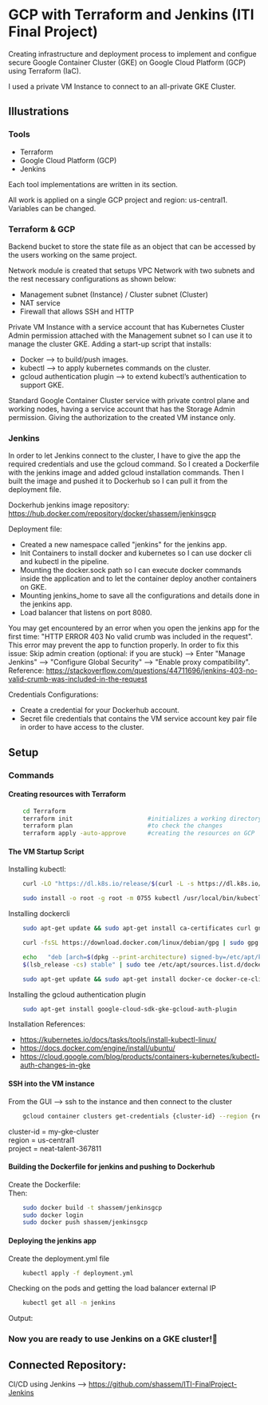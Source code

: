 
# GCP with Terraform and Jenkins (ITI Final Project)

Creating infrastructure and deployment process to implement and configue secure Google Container Cluster (GKE) on Google Cloud Platform (GCP) using Terraform (IaC).

I used a private VM Instance to connect to an all-private GKE Cluster. 

## Illustrations
### Tools
- Terraform
- Google Cloud Platform (GCP)
- Jenkins

Each tool implementations are written in its section.

All work is applied on a single GCP project and region: us-central1.
Variables can be changed.

### Terraform & GCP
Backend bucket to store the state file as an object that can be accessed by the users working on the same project.

Network module is created that setups VPC Network with two subnets and the rest necessary configurations as shown below:
- Management subnet (Instance) / Cluster subnet (Cluster)
- NAT service
- Firewall that allows SSH and HTTP

Private VM Instance with a service account that has Kubernetes Cluster Admin permission attached with the Management subnet so I can use it to manage the cluster GKE.
Adding a start-up script that installs:
- Docker --> to build/push images.
- kubectl --> to apply kubernetes commands on the cluster.
- gcloud authentication plugin --> to extend kubectl’s authentication to support GKE.

Standard Google Container Cluster service with private control plane and working nodes, having a service account that has the Storage Admin permission. Giving the authorization to the created VM instance only.  

### Jenkins
In order to let Jenkins connect to the cluster, I have to give the app the required credentials and use the gcloud command.
So I created a Dockerfile with the jenkins image and added gcloud installation commands. Then I built the image and pushed it to Dockerhub so I can pull it from the deployment file.

Dockerhub jenkins image repository: https://hub.docker.com/repository/docker/shassem/jenkinsgcp 

Deployment file:
- Created a new namespace called "jenkins" for the jenkins app.
- Init Containers to install docker and kubernetes so I can use docker cli and kubectl in the pipeline.
- Mounting the docker.sock path so I can execute docker commands inside the application and to let the container deploy another containers on GKE.
- Mounting jenkins_home to save all the configurations and details done in the jenkins app.
- Load balancer that listens on port 8080.

You may get encountered by an error when you open the jenkins app for the first time:
"HTTP ERROR 403 No valid crumb was included in the request".
This error may prevent the app to function properly. In order to fix this issue:
Skip admin creation (optional: if you are stuck) --> Enter "Manage Jenkins" --> "Configure Global Security" --> "Enable proxy compatibility".
Reference: https://stackoverflow.com/questions/44711696/jenkins-403-no-valid-crumb-was-included-in-the-request 

Credentials Configurations:
- Create a credential for your Dockerhub account.
- Secret file credentials that contains the VM service account key pair file in order to have access to the cluster.


## Setup
### Commands

#### Creating resources with Terraform

```bash
    cd Terraform
    terraform init                     #initializes a working directory and install plugins for google provider
    terraform plan                     #to check the changes
    terraform apply -auto-approve      #creating the resources on GCP
```
#### The VM Startup Script

Installing kubectl: 
```bash
    curl -LO "https://dl.k8s.io/release/$(curl -L -s https://dl.k8s.io/release/stable.txt)/bin/linux/amd64/kubectl"

    sudo install -o root -g root -m 0755 kubectl /usr/local/bin/kubectl
```
Installing dockercli
```bash
    sudo apt-get update && sudo apt-get install ca-certificates curl gnupg lsb-release && sudo mkdir -p /etc/apt/keyrings

    curl -fsSL https://download.docker.com/linux/debian/gpg | sudo gpg --dearmor -o /etc/apt/keyrings/docker.gpg

    echo   "deb [arch=$(dpkg --print-architecture) signed-by=/etc/apt/keyrings/docker.gpg] https://download.docker.com/linux/debian \
    $(lsb_release -cs) stable" | sudo tee /etc/apt/sources.list.d/docker.list > /dev/null

    sudo apt-get update && sudo apt-get install docker-ce docker-ce-cli containerd.io docker-compose-plugin
```
Installing the gcloud authentication plugin
```bash
    sudo apt-get install google-cloud-sdk-gke-gcloud-auth-plugin
```

Installation References:
- https://kubernetes.io/docs/tasks/tools/install-kubectl-linux/
- https://docs.docker.com/engine/install/ubuntu/
- https://cloud.google.com/blog/products/containers-kubernetes/kubectl-auth-changes-in-gke

#### SSH into the VM instance
From the GUI --> ssh to the instance and then connect to the cluster
```bash
    gcloud container clusters get-credentials {cluster-id} --region {region} --project {project-id}
```
cluster-id = my-gke-cluster <br />
region = us-central1 <br />
project = neat-talent-367811

#### Building the Dockerfile for jenkins and pushing to Dockerhub
Create the Dockerfile: <br />
Then:
```bash
    sudo docker build -t shassem/jenkinsgcp
    sudo docker login
    sudo docker push shassem/jenkinsgcp
```
#### Deploying the jenkins app
Create the deployment.yml file <br />
```bash
    kubectl apply -f deployment.yml
```
Checking on the pods and getting the load balancer external IP
```bash
    kubectl get all -n jenkins
```
Output:

### Now you are ready to use Jenkins on a GKE cluster!🚀

## Connected Repository:

CI/CD using Jenkins --> https://github.com/shassem/ITI-FinalProject-Jenkins 
